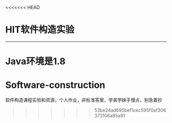 <<<<<<< HEAD
# HIT软件构造实验

---

Java环境是1.8
=======
# Software-construction
软件构造课程实验和资源，个人作业，非标准答案，学弟学妹手慢点，别急着抄
>>>>>>> 53be24ad695bef1cec595f0af306373106a85a91
